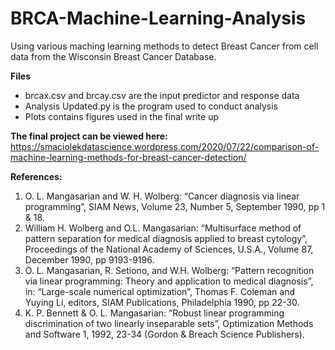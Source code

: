 # BRCA-Machine-Learning-Analysis
Using various maching learning methods to detect Breast Cancer from cell data from the Wisconsin Breast Cancer Database.

**Files**<ul>
  <li>brcax.csv and brcay.csv are the input predictor and response data</li>
  <li>Analysis Updated.py is the program used to conduct analysis</li>
<li>Plots contains figures used in the final write up</li>
  </ul>

**The final project can be viewed here:**<br>
https://smaciolekdatascience.wordpress.com/2020/07/22/comparison-of-machine-learning-methods-for-breast-cancer-detection/

**References:**<ol>
<li>O. L. Mangasarian and W. H. Wolberg: “Cancer diagnosis via linear
    programming”, SIAM News, Volume 23, Number 5, September 1990, pp 1 & 18.</li>
 <li>William H. Wolberg and O.L. Mangasarian: “Multisurface method of
    pattern separation for medical diagnosis applied to breast cytology”,
    Proceedings of the National Academy of Sciences, U.S.A., Volume 87,
    December 1990, pp 9193-9196.</li>
   <li> O. L. Mangasarian, R. Setiono, and W.H. Wolberg: “Pattern recognition
    via linear programming: Theory and application to medical diagnosis”,
    in: “Large-scale numerical optimization”, Thomas F. Coleman and Yuying
    Li, editors, SIAM Publications, Philadelphia 1990, pp 22-30.</li>
     <li>K. P. Bennett & O. L. Mangasarian: “Robust linear programming
    discrimination of two linearly inseparable sets”, Optimization Methods
       and Software 1, 1992, 23-34 (Gordon & Breach Science Publishers).</li>
</ol>
